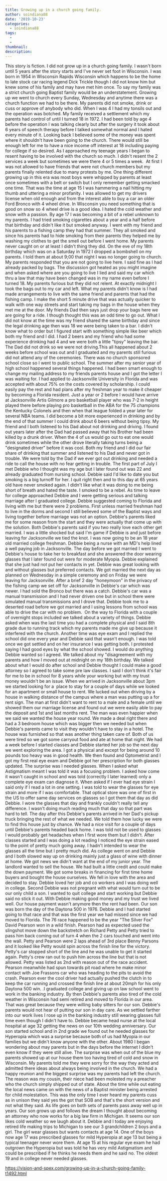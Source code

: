 ```yaml
---
title: Growing up in a church going family.
author: soindiana88
date: '2019-10-23'
categories:
  - soindiana88
tags:
  - 
  - 
thumbnail: 
description: 
---
```


This story is fiction. I did not grow up in a church going family. I wasn't born until 5 years after the story starts and I've never set foot in Wisconsin.
I was born in 1954 in Wisconsin Rapids Wisconsin which happens to be the home to late stock car racing legend Dick Trickle though I did not know him but knew some of his family and may have met him once. To say my family was a strict church going Baptist family would be an understatement. Growing up we went to church every Sunday, Wednesday and anytime there was a church function we had to be there. My parents did not smoke, drink or cuss or approve of anybody who did.
When I was 4 I had my tonsils out and the operation was botched. My family received a settlement which my parents had control of until I turned 18 in 1972. I had been told by age 4 before the operation I was talking clearly but after the surgery it took about 6 years of speech therapy before I talked somewhat normal and I hated every minute of it. Looking back I believed some of the money was spent where it shouldn't have been going to the church. There would still be enough left for me to have a nice income off interest at 18 including paying for college if so desired.
As I approached my teenage years I began to resent having to be involved with the church so much. I didn't resent the 2 services a week but sometimes we were there 4 or 5 times a week.  At first I was not allowed to have friends that were not church members but my parents finally relented due to many protests by me. One thing different growing up in this era was most boys were whipped by parents at least once sometimes with a belt or switch but I only remember getting smacked one time. That was the time at age 15 I was hammering a nail hitting my thumb and uttering a minor profanity.
I was allowed to get my drivers license when old enough and from the interest able to buy a car an older Ford Bronco with 4 wheel drive. In Wisconsin you need something that is good on snow so 4 wheel drive is a good idea. I hated the cold weather and snow with a passion.
By age 17 I was becoming a bit of a rebel unknown to my parents. I had tried smoking cigarettes about a year and a half before that birthday and didn't like it but smoked anyway. I went with my friend and his parents to a fishing camp they had that summer. They all smoked and since his parents had to hide smoking from their parents they helped me by washing my clothes to get the smell out before I went home. My parents never caught on or at least I didn't thing they did.
On the eve of my 18th birthday which was on a Saturday in 1972 I dropped a bombshell on my parents. I told them at about 9;00 that night I was no longer going to church. My parents responded that you are not going to live here. I said fine as I had already packed by bags. The discussion got heated as you might imagine and when asked where are you going to live I lied and said my car which thru a law that may have been changed was in my name even before I turned 18. My parents furious but they did not relent. At exactly midnight I took the bags out to my car and left. What my parents didn't know is I had made arrangements to live with the same friend and parents that had the fishing camp. I make the short 5 minute drive that was actually quicker to walk with one way streets and start taking my bags in the house when they met me at the door. My friends Dad then says just drop your bags here we are going for a ride. I though thought this was an odd time to go out. What I did not know at the time was my friend shared the same birthday and since the legal drinking age then was 18 we were being taken to a bar. I didn't know what to order but I figured start with something simple like beer which both my friend and I did. I had 2 beers and my friend who had some experience drinking had 4 and we were both a little "tipsy" leaving the bar. The Dad did not drink so we were not driving.This all happened about 2 weeks before school was out and I graduated and my parents still furious did not attend any of the ceremonies. There was no church sponsored school close so I went to public school.
The summer after my senior year of high school happened several things happened. I had been smart enough to change my mailing address to my friends parents house and I got the letter I was waiting for. I had applied to Jacksonville University in Florida and was accepted with about 75% on the costs covered by scholarship. I could easily pay the rest and had plans after my freshman year to make it cheaper by becoming a Florida resident. Just a year or 2 before I would have arrive at Jacksonville Artis Gilmore a pro basketball player who was 7-2 in height played there before playing pro basketball in the ABA for the 75 champions the Kentucky Colonels and then when that league folded a year later for several NBA teams. I did become a bit more experienced in drinking and by the end of that summer I could drink about 6 beers without being tipsy. My friend and I both listened to his Dad about not drinking and driving. I found out years later after the Dad had passed away that his Brother had been killed by a drunk driver. When the 4 of us would go out to eat one would drink sometimes while the other drove literally taking turns being a "designated driver" before it was cool. Both my friend and I did our fair share of drinking that summer and listened to his Dad and never got in trouble. We were told by the Dad if we ever got out drinking and needed a ride to call the house with no fear getting in trouble. The first part of July I met Debbie who I thought was my age but I later found out was 22 and already graduated from nursing school. Debbie said I'd like to date you but smoking is a big turnoff for her. I quit right then and to this day at 65 years old have never smoked again. I didn't like what it was doing to me being short of breath and hated the taste. I smoked to be a rebel. As time to leave for college approached Debbie and I were getting serious and talking marriage after I graduated college. Debbie suggested coming to Florida and living with me but there were 2 problems. First unless married freshman had to live in the dorms and second I still believed some of the Baptist ways and living together before marriage was not an option. Debbie's parents liked me for some reason from the start and they were actually that come up with the solution. Both Debbie's parents said if you two really love each other get married. I was a little shocked but said I'm game if Debbie is and just before leaving for Jacksonville we tied the knot. I was now going to be an 18 year old married college freshman. Debbie being a nurse with an MD's help lined a well paying job in Jacksonville. The day before we got married I went to Debbie's house to take her to breakfast and she answered the door wearing glasses that I later found out were for moderate Myopia. Debbie explained that she just had not put her contacts in yet. Debbie was great looking with and without glasses but preferred contacts. We got married the next day as planned on Wednesday in a simple ceremony and on Friday we were leaving for Jacksonville.
After a brief 2 day "honeymoon" in the privacy of the fishing camp we set off for Jacksonville in Debbie's car which was newer. I had sold the Bronco but there was a catch. Debbie's car was a manual transmission and I had never driven one but in school there were simulated manual transmissions and I drove that. Debbie took me to a deserted road before we got married and I using lessons from school was able to drive the car with no problem. 
On the way to Florida with a couple of overnight stops included we talked about a variety of things. Debbie asked when was the last time you had a complete physical and I said 8th grade due to running track which my parents made me give up because it interfered with the church. Another time was eye exam and I replied the school did one every year and Debbie said that wasn't enough. I was told once we got settled and on her insurance I was getting both. I protested saying I had good eyes by what the school showed. I would do anything Debbie wanted so I agreed. We talked about my "disagreement with my parents and how I moved out at midnight on my 18th birthday. We talked about what I would do after school and Debbie thought I could make a good attorney so I agreed to take some pre law classes. I said I don't think it's fair for me to be in school for 8 years while your working but with my trust money wouldn't be an issue.
When we arrived in Jacksonville about 3pm we started looking for a  place to stay for a couple of days while we looked for an apartment or small house to rent. We lucked out when driving by a house in walking distance of the campus where a man was putting up a for rent sign. The man at first didn't want to rent to a male and a female until we showed them our marriage license and found out we were easily able to pay the deposit and 1st and last months rent. The man was even happier when we said we wanted the house year round. We made a deal right there and had a 3 bedroom house which was bigger then we needed but when Debbie's parents came to visit they wouldn't have to stay in a hotel. The house was furnished so that was another thing taken care of. Both of us were tired so we got some carryout food and ate at home that night.
We had a week before I started classes and Debbie started her job so the next day we went exploring the area. I got a physical and except for being around 10 pounds too heavy was in good health. We then found and Optometrist and I got my first real eye exam and Debbie got her prescription for both glasses updated. The surprise was I needed glasses. When I asked what Astigmatism meant I was told it was a focusing problem. I asked how come it wasn't caught in school and was told (correctly I later learned) only a complete eye exam can diagnose it. When asked if I ever had eye strain I said only if I read a lot in one setting. I was told to wear the glasses for eye strain and more if I was comfortable. That optical store was one of first in the US to offer same day services on glasses so I got them that day as did Debbie. I wore the glasses that day and frankly couldn't really tell any difference. I wasn't doing much reading much that day so that part was hard to tell.
The day after this Debbie's parents arrived in her Dad's pickup truck bringing the rest of what we needed. We told them how lucky we were to find this house just by chance. We had a nice visit for a couple of days until Debbie's parents headed back home. I was told not be used to glasses I would probably get headaches when I first wore them but I didn't. After classes started and I was doing a lot reading I noticed the eye strain eased to the point of pretty much going away. I hadn't intended to wear the glasses all the time but I pretty much did.
As college went on and Debbie and I both slowed way up on drinking mainly just a glass of wine with dinner at home. We got news we didn't want at the end of my junior year. The landlord wanted to sell the house. We had built a little credit and could make the down payment. We got some breaks in financing for first time home buyers and bought the house ourselves. We fell in love with the area and decided to stay. Debbie loved her job and co workers and I was doing well in college. Second Debbie was not pregnant with what would turn out to be our only child a son. I wanted to quit college and start working but Debbie said no stick it out. With Debbie making good money and my trust we lived well. Our house payment wasn't anymore then the rent had been. Our son was born the day of the Daytona 500 in 1976. Debbie and I had started going to that race and that was the first year we had missed since we had moved to Florida. The 76 race happened to be the year "The Silver Fox" David Pearson won in a wild finish. Pearson had as expected used the slingshot move down the backstretch on Richard Petty and Petty tried to pass him back coming out of turn 4 when the 2 cars touched and went into the wall. Petty and Pearson were 2 laps ahead of 3rd place Benny Parsons and it looked like Petty would spin across the finish line for the victory. Petty's car stopped short of the line and he was unable to get it started again. Petty's crew ran out to push him across the line but that is not allowed. Petty was listed as 2nd with reason out of the race accident. Pearson meanwhile had spun towards pit road where he make minor contact with Joe Frassons car who was heading to the pits to avoid the crash. Pearson ever the cool driver had actually pushed the clutch in to keep the car running and crossed the finish line at about 20mph for his only Daytona 500 win.
.I graduated college and giving up on law school went to work in the banking industry. By then Debbie's parents also tired of the cold weather in Wisconsin had semi retired and moved to Florida in our area. That was great because they were willing baby sitters for our son. Debbie's parents would not hear of putting our son in day care.
As we settled farther into our work lives I rose up in the banking industry still wearing glasses full time even though I didn't have to. Debbie became head nurse at the local hospital at age 32 getting the news on our 10th wedding anniversary. Our son started school and in 2nd grade we found out he needed glasses for Hyperopia which was a surprise because both of us had Myopia in our families but we didn't know anyone with the other.
About 1980 I began wondering about may parents but in the days before the internet I didn't even know if they were still alive. The surprise was when out of the blue my parents showed up at our house them too having tired of cold and snow in Wisconsin. My parents told me they were sorry for the way they acted and admitted there ideas about always being involved in the church. We had a happy reunion and the biggest surprise was my parents had left the church. The reason was my cousin, their niece had been molested my a preacher who the church simply shipped out of state. About the time while out eating the local news came on with the news of a Baptist minister being arrested for child molestation. This was the only time I ever heard my parents cuss as in unison they said yes the got that SOB and that's the short version and not what they said.
As life goes on both sets of parents pass away well up in years. Our son grows up and follows the dream I thought about becoming an attorney who now works for a big law firm in Michigan. It seems our son likes cold weather so we laugh about it. Debbie and I today are enjoying retired life making trips to Michigan to see our 3 grandchildren 2 boys and a girl. The girl wear glasses but wants contacts at age 14. One of the boys now age 17 was prescribed glasses for mild Hyperopia at age 13 but being a typical teenager never wore them. At age 15 at his regular eye exam he had outgrown the Hyperopia but was told he has very mild Astigmatism and could be prescribed if he thinks he needs them and he said no. The oldest 19 and in college never needed glasses.

https://vision-and-spex.com/growing-up-in-a-church-going-family-t1492.html
